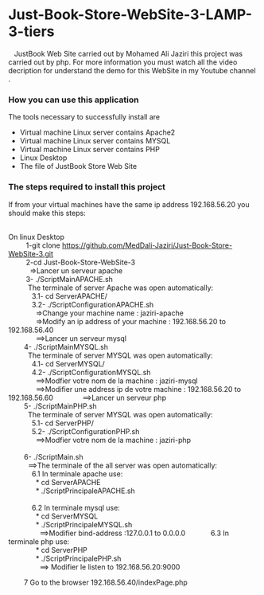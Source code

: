 # Just-Book-Store-WebSite-3-LAMP-3-tiers

&nbsp;&nbsp;&nbsp;JustBook Web Site carried out by Mohamed Ali Jaziri this project was carried out by php. For more information you must watch all the video decription for understand the demo for this WebSite in my Youtube channel .


<h3>How you can use this application</h3>
The tools necessary to successfully install are
<ul>
  <li>Virtual machine Linux server contains Apache2</li>
  <li>Virtual machine Linux server contains MYSQL</li>
  <li>Virtual machine Linux server contains PHP </li>
  <li>Linux Desktop </li>
  <li>The file of JustBook Store Web Site</li>
 </ul>
 
<h3>The steps required to install this project</h3>
 If from your virtual machines have the same ip address 192.168.56.20 you should make this steps:<br><br>

On linux Desktop <br>
&nbsp;&nbsp;&nbsp;&nbsp;&nbsp;&nbsp;&nbsp;&nbsp;  1-git clone https://github.com/MedDali-Jaziri/Just-Book-Store-WebSite-3.git<br>
&nbsp;&nbsp;&nbsp;&nbsp;&nbsp;&nbsp;&nbsp;&nbsp;  2-cd Just-Book-Store-WebSite-3<br>
&nbsp;&nbsp;&nbsp;&nbsp;&nbsp;&nbsp;&nbsp;&nbsp;&nbsp;&nbsp;    =>Lancer un serveur apache <br>
&nbsp;&nbsp;&nbsp;&nbsp;&nbsp;&nbsp;&nbsp;&nbsp;  3- ./ScriptMainAPACHE.sh <br>
&nbsp;&nbsp;&nbsp;&nbsp;&nbsp;&nbsp;&nbsp;&nbsp;&nbsp;&nbsp;The terminale of server Apache was open automatically:<br>
&nbsp;&nbsp;&nbsp;&nbsp;&nbsp;&nbsp;&nbsp;&nbsp;&nbsp;&nbsp;&nbsp;&nbsp;3.1- cd ServerAPACHE/<br>
&nbsp;&nbsp;&nbsp;&nbsp;&nbsp;&nbsp;&nbsp;&nbsp;&nbsp;&nbsp;&nbsp;&nbsp;3.2- ./ScriptConfigurationAPACHE.sh<br>
&nbsp;&nbsp;&nbsp;&nbsp;&nbsp;&nbsp;&nbsp;&nbsp;&nbsp;&nbsp;&nbsp;&nbsp;&nbsp;&nbsp;=>Change your machine name : jaziri-apache<br>
&nbsp;&nbsp;&nbsp;&nbsp;&nbsp;&nbsp;&nbsp;&nbsp;&nbsp;&nbsp;&nbsp;&nbsp;&nbsp;&nbsp;=>Modify an ip address of your machine : 192.168.56.20 to 192.168.56.40      
&nbsp;&nbsp;&nbsp;&nbsp;&nbsp;&nbsp;&nbsp;&nbsp;&nbsp;&nbsp;&nbsp;&nbsp;&nbsp;&nbsp;==>Lancer un serveur mysql <br>
&nbsp;&nbsp;&nbsp;&nbsp;&nbsp;&nbsp;&nbsp;&nbsp;4- ./ScriptMainMYSQL.sh <br>
&nbsp;&nbsp;&nbsp;&nbsp;&nbsp;&nbsp;&nbsp;&nbsp;&nbsp;&nbsp;The terminale of server MYSQL was open automatically:<br>
&nbsp;&nbsp;&nbsp;&nbsp;&nbsp;&nbsp;&nbsp;&nbsp;&nbsp;&nbsp;&nbsp;&nbsp;4.1- cd ServerMYSQL/<br>
&nbsp;&nbsp;&nbsp;&nbsp;&nbsp;&nbsp;&nbsp;&nbsp;&nbsp;&nbsp;&nbsp;&nbsp;4.2- ./ScriptConfigurationMYSQL.sh<br>
&nbsp;&nbsp;&nbsp;&nbsp;&nbsp;&nbsp;&nbsp;&nbsp;&nbsp;&nbsp;&nbsp;&nbsp;&nbsp;&nbsp;==>Modfier votre nom de la machine : jaziri-mysql<br>
&nbsp;&nbsp;&nbsp;&nbsp;&nbsp;&nbsp;&nbsp;&nbsp;&nbsp;&nbsp;&nbsp;&nbsp;&nbsp;&nbsp;==>Modifier une address ip de votre machine : 192.168.56.20 to 192.168.56.60
&nbsp;&nbsp;&nbsp;&nbsp;&nbsp;&nbsp;&nbsp;&nbsp;&nbsp;&nbsp;&nbsp;&nbsp;&nbsp;&nbsp;==>Lancer un serveur php <br>
&nbsp;&nbsp;&nbsp;&nbsp;&nbsp;&nbsp;&nbsp;&nbsp;5- ./ScriptMainPHP.sh <br>
&nbsp;&nbsp;&nbsp;&nbsp;&nbsp;&nbsp;&nbsp;&nbsp;&nbsp;&nbsp;The terminale of server MYSQL was open automatically:<br>
&nbsp;&nbsp;&nbsp;&nbsp;&nbsp;&nbsp;&nbsp;&nbsp;&nbsp;&nbsp;&nbsp;&nbsp;5.1- cd ServerPHP/<br>
&nbsp;&nbsp;&nbsp;&nbsp;&nbsp;&nbsp;&nbsp;&nbsp;&nbsp;&nbsp;&nbsp;&nbsp;5.2- ./ScriptConfigurationPHP.sh<br>
&nbsp;&nbsp;&nbsp;&nbsp;&nbsp;&nbsp;&nbsp;&nbsp;&nbsp;&nbsp;&nbsp;&nbsp;&nbsp;&nbsp;==>Modfier votre nom de la machine : jaziri-php<br><br> 
&nbsp;&nbsp;&nbsp;&nbsp;&nbsp;&nbsp;&nbsp;&nbsp;6- ./ScriptMain.sh <br>
&nbsp;&nbsp;&nbsp;&nbsp;&nbsp;&nbsp;&nbsp;&nbsp;&nbsp;&nbsp;==>The terminale of the all server was open automatically:<br>
&nbsp;&nbsp;&nbsp;&nbsp;&nbsp;&nbsp;&nbsp;&nbsp;&nbsp;&nbsp;&nbsp;&nbsp;6.1 In terminale apache use:<br>
&nbsp;&nbsp;&nbsp;&nbsp;&nbsp;&nbsp;&nbsp;&nbsp;&nbsp;&nbsp;&nbsp;&nbsp;&nbsp;&nbsp;* cd ServerAPACHE<br>
&nbsp;&nbsp;&nbsp;&nbsp;&nbsp;&nbsp;&nbsp;&nbsp;&nbsp;&nbsp;&nbsp;&nbsp;&nbsp;&nbsp;* ./ScriptPrincipaleAPACHE.sh<br>  
&nbsp;&nbsp;&nbsp;&nbsp;&nbsp;&nbsp;&nbsp;&nbsp;&nbsp;&nbsp;&nbsp;&nbsp;6.2 In terminale mysql use:<br>
&nbsp;&nbsp;&nbsp;&nbsp;&nbsp;&nbsp;&nbsp;&nbsp;&nbsp;&nbsp;&nbsp;&nbsp;&nbsp;&nbsp;* cd ServerMYSQL<br>
&nbsp;&nbsp;&nbsp;&nbsp;&nbsp;&nbsp;&nbsp;&nbsp;&nbsp;&nbsp;&nbsp;&nbsp;&nbsp;&nbsp;* ./ScriptPrincipaleMYSQL.sh<br>
&nbsp;&nbsp;&nbsp;&nbsp;&nbsp;&nbsp;&nbsp;&nbsp;&nbsp;&nbsp;&nbsp;&nbsp;&nbsp;&nbsp;&nbsp;&nbsp;==>Modifier bind-address :127.0.0.1 to 0.0.0.0
&nbsp;&nbsp;&nbsp;&nbsp;&nbsp;&nbsp;&nbsp;&nbsp;&nbsp;&nbsp;&nbsp;&nbsp;6.3 In terminale php use:<br>
&nbsp;&nbsp;&nbsp;&nbsp;&nbsp;&nbsp;&nbsp;&nbsp;&nbsp;&nbsp;&nbsp;&nbsp;&nbsp;&nbsp;* cd ServerPHP<br>
&nbsp;&nbsp;&nbsp;&nbsp;&nbsp;&nbsp;&nbsp;&nbsp;&nbsp;&nbsp;&nbsp;&nbsp;&nbsp;&nbsp;* ./ScriptPrincipalePHP.sh<br>
&nbsp;&nbsp;&nbsp;&nbsp;&nbsp;&nbsp;&nbsp;&nbsp;&nbsp;&nbsp;&nbsp;&nbsp;&nbsp;&nbsp;&nbsp;&nbsp;==> Modifier le listen to 192.168.56.20:9000

&nbsp;&nbsp;&nbsp;&nbsp;&nbsp;&nbsp;&nbsp;&nbsp;7 Go to the browser 192.168.56.40/indexPage.php
